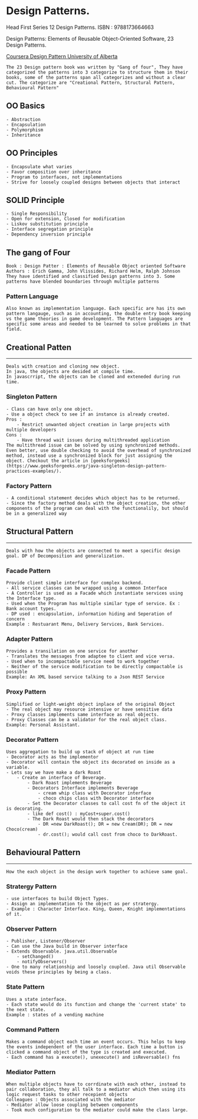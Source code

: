 # Design Patterns. 
Head First Series 12 Design Patterns. ISBN : 9788173664663

Design Patterns: Elements of Reusable Object-Oriented Software, 23 Design Patterns.

[Coursera Design Pattern University of Alberta](https://www.coursera.org/learn/design-patterns)

    The 23 Design pattern book was written by "Gang of four", They have categorized the patterns into 3 categorize to structure them in their books, some of the patterns span all categorizes and without a clear cut. The categorize are "Creational Pattern, Structural Pattern, Behavioural Pattern"

## OO Basics
    - Abstraction
    - Encapsulation
    - Polymorphism
    - Inheritance

## OO Principles
    - Encapsulate what varies
    - Favor composition over inheritance
    - Program to interfaces, not implementations
    - Strive for loosely coupled designs between objects that interact

## SOLID Principle
    - Single Responsibility
    - Open for extension, Closed for modification
    - Liskov substitution principle
    - Interface segregation principle
    - Dependency inversion principle

## The gang of Four
    Book : Design Patter : Elements of Reusable Object oriented Software
    Authors : Erich Gamma, John Vlissides, Richard Helm, Ralph Johnson
    They have identified and classified Design patterns into 3. Some patterns have blended boundaries through multiple patterns

### Pattern Language 
    Also known as implementation language. Each specific are has its own pattern langauge, such as in accounting, the double entry book keeping vs the game theories in game development. The Pattern languages are specific some areas and needed to be learned to solve problems in that field.

## Creational Patten
---
    Deals with creation and cloning new object.
    In java, the objects are desided at compile time. 
    In javascrript, the objects can be cloned and exteneded during run time.

### Singleton Pattern
    - Class can have only one object.
    - Use a object check to see if an instance is already created.
    Pros :
        - Restrict unwanted object creation in large projects with multiple developers
    Cons :
        - Have thread wait issues during multithreaded application
    The multithread issue can be solved by using synchronized methods. 
    Even better, use double checking to avoid the overhead of synchronized method, instead use a synchronized block for just assigning the object. Checkout the article in [geeksforgeeks](https://www.geeksforgeeks.org/java-singleton-design-pattern-practices-examples/).

### Factory Pattern
    - A conditional statement decides which object has to be returned.
    - Since the factory method deals with the object creation, the other components of the program can deal with the functionalily, but should be in a generalized way

## Structural Pattern
---
    Deals with how the objects are connected to meet a specific design goal. DP of Decomposition and generalization.

### Facade Pattern
    Provide client simple interface for complex backend.
    - All service classes can be wrapped using a common Interface
    - A Controller is used as a Facade which instantiate services using the Interface type.
    - Used when the Program has multiple similar type of service. Ex : Bank account types.
    - DP used : encapsulation, information hiding and Seperation of concern
    Example : Restuarant Menu, Delivery Services, Bank Services.

### Adapter Pattern
    Provides a transilation on one service for another
    - Translates the messages from adaptee to client and vice versa.
    - Used when to incompactable service need to work together
    - Neither of the service modification to be directly compactable is possible 
    Example: An XML based service talking to a Json REST Service

### Proxy Pattern
    Simplified or light-weight object inplace of the original Object
    - The real object may resource intensive or have sensitive data
    - Proxy classes implements same interface as real objects.
    - Proxy Classes can be a validator for the real object class.
    Example: Personal Assistant.

### Decorator Pattern
    Uses aggregation to build up stack of object at run time
    - Decorator acts as the implementor
    - Decorator will contain the object its decorated on inside as a variable.
    - Lets say we have make a dark Roast
        - Create an interface of Beverage.
            - Dark Roast implements Beverage
            - Decorators Interface implements Beverage
                - cream whip class with Decorator interface
                - choco chips class with Decorator interface
            - Set the Decorator classes to call cost fn of the object it is decorating. 
            - like def cost() : myCost+super.cost()
            - The Dark Roast would then stack the decorators
                - DR =new DarkRoast(); DR = new Cream(DR); DR = new Choco(cream) 
                - dr.cost(); would call cost from choco to DarkRoast.

## Behavioural Pattern
---
    How the each object in the design work together to achieve same goal.   

### Stratergy Pattern
    - use interfaces to build Object Types. 
    - Assign an implementation to the object as per stratergy.
    - Example : Character Interface. King, Queen, Knight implementations of it.

### Observer Pattern
    - Publisher, Listener/Observer 
    - Can use the Java build in Observer interface
    - Extends Observable. java.util.Observable
        - setChanged()
        - notifyObservers()
    - One to many relationship and loosely coupled. Java util Observable voids these principles by being a class. 

### State Pattern
    Uses a state interface.
    - Each state would do its function and change the 'current state' to the next state.
    Example : states of a vending machine

### Command Pattern
    Makes a command object each time an event occurs. This helps to keep the events independent of the user interface. Each time a button is clicked a command object of the type is created and executed.
    - Each command has a execute(), unexecute() and isReversable() fns

### Mediator Pattern
    When multiple objects have to corrdinate with each other, instead to pair collaboration, they all talk to a mediator which then using its logic request tasks to other recepient objects
    Colleagues : Objects associated with the mediator
    - Mediator allow loose coupling between components
    - Took much configuration to the mediator could make the class large.